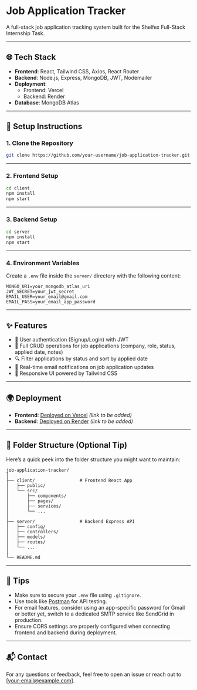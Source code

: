 # Job Application Tracker

A full-stack job application tracking system built for the Shelfex Full-Stack Internship Task.

---

## 🌐 Tech Stack

- **Frontend**: React, Tailwind CSS, Axios, React Router
- **Backend**: Node.js, Express, MongoDB, JWT, Nodemailer
- **Deployment**:
  - Frontend: Vercel
  - Backend: Render
- **Database**: MongoDB Atlas

---

## 🚀 Setup Instructions

### 1. Clone the Repository

```bash
git clone https://github.com/your-username/job-application-tracker.git
```

---

### 2. Frontend Setup

```bash
cd client
npm install
npm start
```

---

### 3. Backend Setup

```bash
cd server
npm install
npm start
```

---

### 4. Environment Variables

Create a `.env` file inside the `server/` directory with the following content:

```
MONGO_URI=your_mongodb_atlas_uri
JWT_SECRET=your_jwt_secret
EMAIL_USER=your_email@gmail.com
EMAIL_PASS=your_email_app_password
```

---

## ✨ Features

- 🔐 User authentication (Signup/Login) with JWT
- 📄 Full CRUD operations for job applications (company, role, status, applied date, notes)
- 🔍 Filter applications by status and sort by applied date
- 📧 Real-time email notifications on job application updates
- 📱 Responsive UI powered by Tailwind CSS

---

## 🌍 Deployment

- **Frontend**: [Deployed on Vercel](#) _(link to be added)_
- **Backend**: [Deployed on Render](#) _(link to be added)_

---

## 📁 Folder Structure (Optional Tip)

Here’s a quick peek into the folder structure you might want to maintain:

```
job-application-tracker/
│
├── client/                 # Frontend React App
│   ├── public/
│   └── src/
│       ├── components/
│       ├── pages/
│       ├── services/
│       └── ...
│
├── server/                 # Backend Express API
│   ├── config/
│   ├── controllers/
│   ├── models/
│   ├── routes/
│   └── ...
│
└── README.md
```

---

## 📌 Tips

- Make sure to secure your `.env` file using `.gitignore`.
- Use tools like [Postman](https://www.postman.com/) for API testing.
- For email features, consider using an app-specific password for Gmail or better yet, switch to a dedicated SMTP service like SendGrid in production.
- Ensure CORS settings are properly configured when connecting frontend and backend during deployment.

---

## 📬 Contact

For any questions or feedback, feel free to open an issue or reach out to [your-email@example.com].
